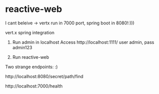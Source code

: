 # reactive-web

I cant beleive -> vertx run in 7000 port, spring boot in 8080!:)))

vert.x spring integration

1. Run admin in localhost
   Access http://localhost:1111/  user admin, pass admin123

2. Run reactive-web

Two strange  endpoints: :)

http://localhost:8080/secret/path/find

http://localhost:7000/health

